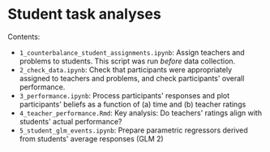 # Student task analyses

Contents:

* `1_counterbalance_student_assignments.ipynb`: Assign teachers and problems to students. This script was run _before_ data collection.
* `2_check_data.ipynb`: Check that participants were appropriately assigned to teachers and problems, and check participants' overall performance.
* `3_performance.ipynb`: Process participants' responses and plot participants' beliefs as a function of (a) time and (b) teacher ratings
* `4_teacher_performance.Rmd`: Key analysis: Do teachers' ratings align with students' actual performance?
* `5_student_glm_events.ipynb`: Prepare parametric regressors derived from students' average responses (GLM 2)